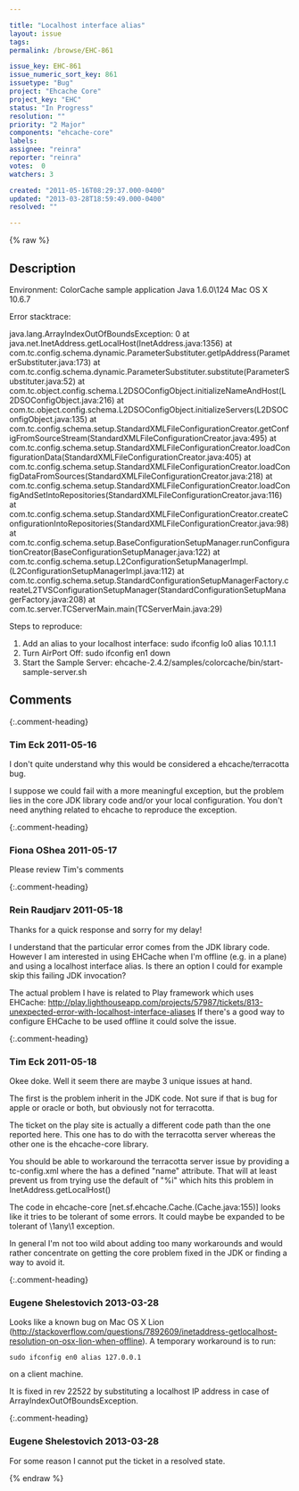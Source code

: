 ```yaml
---

title: "Localhost interface alias"
layout: issue
tags: 
permalink: /browse/EHC-861

issue_key: EHC-861
issue_numeric_sort_key: 861
issuetype: "Bug"
project: "Ehcache Core"
project_key: "EHC"
status: "In Progress"
resolution: ""
priority: "2 Major"
components: "ehcache-core"
labels: 
assignee: "reinra"
reporter: "reinra"
votes:  0
watchers: 3

created: "2011-05-16T08:29:37.000-0400"
updated: "2013-03-28T18:59:49.000-0400"
resolved: ""

---
```




{% raw %}



## Description

<div markdown="1" class="description">

Environment:
ColorCache sample application
Java 1.6.0\124 
Mac OS X 10.6.7

Error stacktrace:

java.lang.ArrayIndexOutOfBoundsException: 0
	at java.net.InetAddress.getLocalHost(InetAddress.java:1356)
	at com.tc.config.schema.dynamic.ParameterSubstituter.getIpAddress(ParameterSubstituter.java:173)
	at com.tc.config.schema.dynamic.ParameterSubstituter.substitute(ParameterSubstituter.java:52)
	at com.tc.object.config.schema.L2DSOConfigObject.initializeNameAndHost(L2DSOConfigObject.java:216)
	at com.tc.object.config.schema.L2DSOConfigObject.initializeServers(L2DSOConfigObject.java:135)
	at com.tc.config.schema.setup.StandardXMLFileConfigurationCreator.getConfigFromSourceStream(StandardXMLFileConfigurationCreator.java:495)
	at com.tc.config.schema.setup.StandardXMLFileConfigurationCreator.loadConfigurationData(StandardXMLFileConfigurationCreator.java:405)
	at com.tc.config.schema.setup.StandardXMLFileConfigurationCreator.loadConfigDataFromSources(StandardXMLFileConfigurationCreator.java:218)
	at com.tc.config.schema.setup.StandardXMLFileConfigurationCreator.loadConfigAndSetIntoRepositories(StandardXMLFileConfigurationCreator.java:116)
	at com.tc.config.schema.setup.StandardXMLFileConfigurationCreator.createConfigurationIntoRepositories(StandardXMLFileConfigurationCreator.java:98)
	at com.tc.config.schema.setup.BaseConfigurationSetupManager.runConfigurationCreator(BaseConfigurationSetupManager.java:122)
	at com.tc.config.schema.setup.L2ConfigurationSetupManagerImpl.<init>(L2ConfigurationSetupManagerImpl.java:112)
	at com.tc.config.schema.setup.StandardConfigurationSetupManagerFactory.createL2TVSConfigurationSetupManager(StandardConfigurationSetupManagerFactory.java:208)
	at com.tc.server.TCServerMain.main(TCServerMain.java:29)

Steps to reproduce:

1. Add an alias to your localhost interface: sudo ifconfig lo0 alias 10.1.1.1
2. Turn AirPort Off: sudo ifconfig en1 down
3. Start the Sample Server: ehcache-2.4.2/samples/colorcache/bin/start-sample-server.sh


</div>

## Comments


{:.comment-heading}
### **Tim Eck** <span class="date">2011-05-16</span>

<div markdown="1" class="comment">

I don't quite understand why this would be considered a ehcache/terracotta bug. 

I suppose we could fail with a more meaningful exception, but the problem lies in the core JDK library code and/or your local configuration. You don't need anything related to ehcache to reproduce the exception. 



</div>


{:.comment-heading}
### **Fiona OShea** <span class="date">2011-05-17</span>

<div markdown="1" class="comment">

Please review Tim's comments

</div>


{:.comment-heading}
### **Rein Raudjarv** <span class="date">2011-05-18</span>

<div markdown="1" class="comment">

Thanks for a quick response and sorry for my delay!

I understand that the particular error comes from the JDK library code.
However I am interested in using EHCache when I'm offline (e.g. in a plane) and using a localhost interface alias.
Is there an option I could for example skip this failing JDK invocation?

The actual problem I have is related to Play framework which uses EHCache:
http://play.lighthouseapp.com/projects/57987/tickets/813-unexpected-error-with-localhost-interface-aliases 
If there's a good way to configure EHCache to be used offline it could solve the issue.

</div>


{:.comment-heading}
### **Tim Eck** <span class="date">2011-05-18</span>

<div markdown="1" class="comment">

Okee doke. Well it seem there are maybe 3 unique issues at hand. 

The first is the problem inherit in the JDK code. Not sure if that is bug for apple or oracle or both, but obviously not for terracotta.

The ticket on the play site is actually a different code path than the one reported here. This one has to do with the terracotta server whereas the other one is the ehcache-core library. 

You should be able to workaround the terracotta server issue by providing a tc-config.xml where the <server> has a defined "name" attribute. That will at least prevent us from trying use the default of "%i" which hits this problem in InetAddress.getLocalHost() 

The code in ehcache-core [net.sf.ehcache.Cache.<clinit>(Cache.java:155)] looks like it tries to be tolerant of some errors. It could maybe be expanded to be tolerant of \1any\1 exception. 

In general I'm not too wild about adding too many workarounds and would rather concentrate on getting the core problem fixed in the JDK or finding a way to avoid it.  






</div>


{:.comment-heading}
### **Eugene Shelestovich** <span class="date">2013-03-28</span>

<div markdown="1" class="comment">

Looks like a known bug on Mac OS X Lion (http://stackoverflow.com/questions/7892609/inetaddress-getlocalhost-resolution-on-osx-lion-when-offline). 
A temporary workaround is to run:

```
sudo ifconfig en0 alias 127.0.0.1
```

on a client machine.

It is fixed in rev 22522 by substituting a localhost IP address in case of ArrayIndexOutOfBoundsException.

</div>


{:.comment-heading}
### **Eugene Shelestovich** <span class="date">2013-03-28</span>

<div markdown="1" class="comment">

For some reason I cannot put the ticket in a resolved state.

</div>



{% endraw %}

